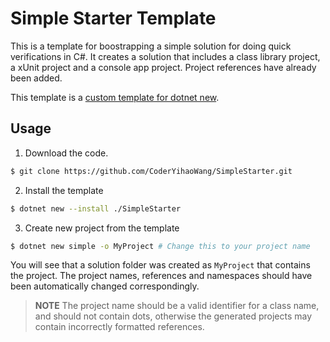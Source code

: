 # Simple Starter Template

This is a template for boostrapping a simple solution for doing quick verifications in C#. It creates a solution that includes a class library project, a xUnit project and a console app project. Project references have already been added.

This template is a [custom template for dotnet new](https://docs.microsoft.com/en-us/dotnet/core/tools/custom-templates).

## Usage

1. Download the code.
```sh
$ git clone https://github.com/CoderYihaoWang/SimpleStarter.git
```

2. Install the template
```sh
$ dotnet new --install ./SimpleStarter
```

3. Create new project from the template
```sh
$ dotnet new simple -o MyProject # Change this to your project name 
```
You will see that a solution folder was created as `MyProject` that contains the project. The project names, references and namespaces should have been automatically changed correspondingly.

> **NOTE** The project name should be a valid identifier for a class name, and should not contain dots, otherwise the generated projects may contain incorrectly formatted references.